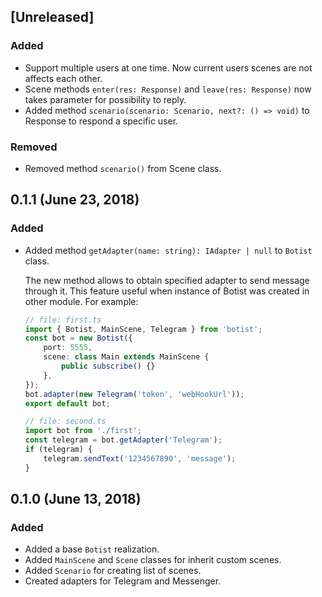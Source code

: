 ## [Unreleased]

### Added
- Support multiple users at one time. Now current users scenes are not affects each other.
- Scene methods `enter(res: Response)` and `leave(res: Response)` now takes parameter for possibility to reply.
- Added method `scenario(scenario: Scenario, next?: () => void)` to Response to respond a specific user.

### Removed
- Removed method `scenario()` from Scene class.

## 0.1.1 (June 23, 2018)

### Added
- Added method `getAdapter(name: string): IAdapter | null` to `Botist` class.

  The new method allows to obtain specified adapter to send message through it. This feature useful when instance of Botist was created in other module. For example:
  ```ts
  // file: first.ts
  import { Botist, MainScene, Telegram } from 'botist';
  const bot = new Botist({
      port: 5555,
      scene: class Main extends MainScene {
          public subscribe() {}
      },
  });
  bot.adapter(new Telegram('token', 'webHookUrl'));
  export default bot;
  ```

  ```ts
  // file: second.ts
  import bot from './first';
  const telegram = bot.getAdapter('Telegram');
  if (telegram) {
      telegram.sendText('1234567890', 'message');
  }
  ```

## 0.1.0 (June 13, 2018)

### Added
- Added a base `Botist` realization.
- Added `MainScene` and `Scene` classes for inherit custom scenes.
- Added `Scenario` for creating list of scenes.
- Created adapters for Telegram and Messenger.
